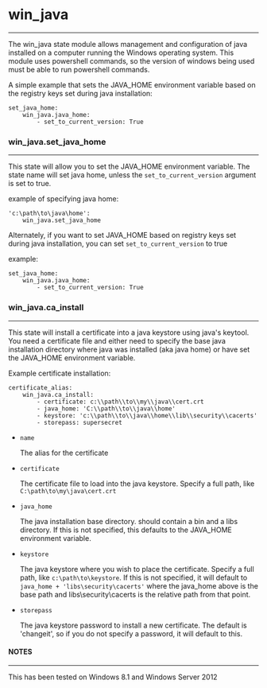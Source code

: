 # win_java
---

The win_java state module allows management and configuration of java installed on a computer running the Windows operating system. This module uses powershell commands, so the version of windows being used must be able to run powershell commands.

A simple example that sets the JAVA_HOME environment variable based on the registry keys set during java installation:

```
set_java_home:
	win_java.java_home:
		- set_to_current_version: True
```
	
### win_java.set_java_home
---

This state will allow you to set the JAVA_HOME environment variable. The state name will set java home, unless the ```set_to_current_version``` argument is set to true.

example of specifying java home:

```
'c:\path\to\java\home':
	win_java.set_java_home
```

Alternately, if you want to set JAVA_HOME based on registry keys set during java installation, you can set ```set_to_current_version``` to true

example:

```
set_java_home:
	win_java.java_home:
		- set_to_current_version: True
```

### win_java.ca_install
---

This state will install a certificate into a java keystore using java's keytool. You need a certificate file and either need to specify the base java installation directory where java was installed (aka java home) or have set the JAVA_HOME environment variable.

Example certificate installation:

```
certificate_alias:
	win_java.ca_install:
		- certificate: c:\\path\\to\\my\\java\\cert.crt
		- java_home: 'C:\\path\\to\\java\\home'
		- keystore: 'c:\\path\\to\\java\\home\\lib\\security\\cacerts'
		- storepass: supersecret

```

- ```name```

	The alias for the certificate
	
	
- ```certificate```
	
	The certificate file to load into the java keystore. Specify a full path, like ```C:\path\to\my\java\cert.crt```
	
	
- ```java_home```

	The java installation base directory. should contain a bin and a libs directory. If this is not specified, this defaults to the JAVA_HOME environment variable.

- ```keystore```

	The java keystore where you wish to place the certificate. Specify a full path, like ```c:\path\to\keystore```. If this is not specified, it will default to ``` java_home + 'libs\security\cacerts'``` where the java_home above is the base path and libs\security\cacerts is the relative path from that point.

- ```storepass```
	
	The java keystore password to install a new certificate. The default is 'changeit', so if you do not specify a password, it will default to this.

#### NOTES
---

This has been tested on Windows 8.1 and Windows Server 2012
